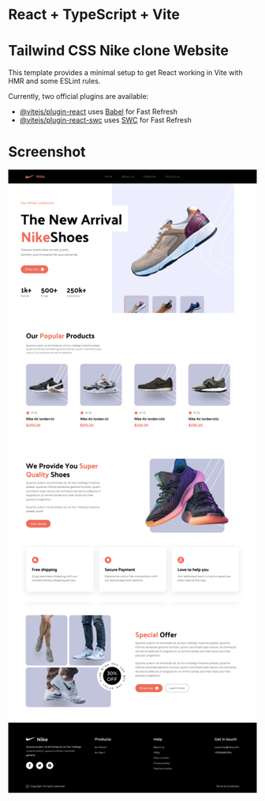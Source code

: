 # React + TypeScript + Vite
# Tailwind CSS Nike clone Website

This template provides a minimal setup to get React working in Vite with HMR and some ESLint rules.

Currently, two official plugins are available:

- [@vitejs/plugin-react](https://github.com/vitejs/vite-plugin-react/blob/main/packages/plugin-react/README.md) uses [Babel](https://babeljs.io/) for Fast Refresh
- [@vitejs/plugin-react-swc](https://github.com/vitejs/vite-plugin-react-swc) uses [SWC](https://swc.rs/) for Fast Refresh

# Screenshot

![alt text](1.png)
![alt text](2.png)
![alt text](3.png)
![alt text](4.png)
![alt text](5.png)
